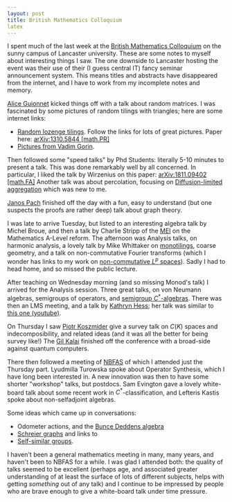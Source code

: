 ```yaml
---
layout: post
title: British Mathematics Colloquium
latex
---
```


I spent much of the last week at the [British Mathematics Colloquium](https://www.lancaster.ac.uk/maths/bmc2019/)
on the sunny campus of Lancaster university.  These are some notes to myself about interesting things I saw.
The one downside to Lancaster hosting the event was their use of their (I guess central IT) fancy seminar
announcement system.  This means titles and abstracts have disappeared from the internet, and I have to work from my incomplete notes and memory.

<!--more-->

[Alice Guionnet](http://perso.ens-lyon.fr/aguionne/) kicked things off with a talk about random matrices.
I was fascinated by some pictures of random tilings with triangles; here are some internet links:

- [Random lozenge tilings](https://lpetrov.cc/2015/02/Glauber-Simulation/).  Follow the links for lots of
great pictures.  Paper here: [arXiv:1310.5844 [math.PR]](https://arxiv.org/abs/1310.5844)
- [Pictures from Vadim Gorin](https://www.mccme.ru/~vadicgor/research.html).

Then followed some "speed talks" by Phd Students: literally 5-10 minutes to
present a talk.  This was done remarkably well by all concerned.  In particular, I liked the talk by Wirzenius on this paper: [arXiv:1811.09402 [math.FA]](https://arxiv.org/abs/1811.09402)  Another talk was about percolation, focusing on [Diffusion-limited aggregation](https://en.wikipedia.org/wiki/Diffusion-limited_aggregation) which was new to me.

[Janos Pach](https://people.epfl.ch/janos.pach) finished off the day with a fun, easy
to understand (but one suspects the proofs are rather deep) talk about graph theory.

I was late to arrive Tuesday, but listed to an interesting algebra talk by Michel Broue,
and then a talk by Charlie Stripp of the [MEI](http://mei.org.uk/) on the Mathematics A-Level reform.  The afternoon was Analysis talks, on harmonic analysis, a lovely talk by Mike Whittaker on [monotilings](https://arxiv.org/abs/1903.01158), coarse geometry, and a talk on non-commutative Fourier transforms (which I wonder has links to my work on [non-commutative $L^p$ spaces](https://arxiv.org/abs/0906.5128)).  Sadly I had to head home, and so missed the public lecture.

After teaching on Wednesday morning (and so missing Monod's talk) I arrived for the Analysis session.  Three great talks, on von Neumann algebras, semigroups of operators, and [semigroup $C^*$-algebras](https://arxiv.org/abs/1707.05940v1).  There was then an LMS meeting, and a talk by [Kathryn Hess](https://hessbellwald-lab.epfl.ch/hessbellwald/); her talk was similar to [this one (youtube)](https://www.youtube.com/watch?v=vD27zKxoio0).

On Thursday I saw [Piotr Koszmider](https://www.impan.pl/~koszmider/home-can.html) give a survey talk on $C(K)$ spaces and indecomposibility, and related ideas (and it was all the better for being survey like!)  The [Gil Kalai](http://www.ma.huji.ac.il/~kalai/) finished off the conference with a broad-side against quantum computers.

There then followed a meeting of [NBFAS](https://sites.google.com/view/nbfas/home) of which I attended just the Thursday part.  Lyudmilla Turowska spoke about Operator Synthesis, which I have long been interested in.  A new innovation was then to have some shorter "workshop" talks, but postdocs.  Sam Evington gave a lovely white-board talk about some recent work in $C^*$-classification, and Lefteris Kastis spoke about non-selfadjoint algebras.

Some ideas which came up in conversations:

- Odometer actions, and the [Bunce Deddens algebra](https://en.wikipedia.org/wiki/Bunce%E2%80%93Deddens_algebra)
- [Schreier graphs](https://en.wikipedia.org/wiki/Schreier_coset_graph) and links to
- [Self-similar groups](http://www.asiapacific-mathnews.com/03/0301/0017_0021.pdf).

I haven't been a general mathematics meeting in many, many years, and haven't been to NBFAS for a while.  I was glad I attended both: the quality of talks seemed to be excellent (perhaps age, and associated greater understanding of at least the surface of lots of different subjects, helps with getting _something_ out of any talk) and I continue to be impressed by people who are brave enough to give a white-board talk under time pressure.
